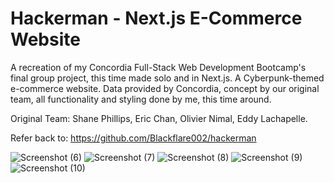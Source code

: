 # Hackerman - Next.js E-Commerce Website

A recreation of my Concordia Full-Stack Web Development Bootcamp's final group project, this time made solo and in Next.js. A Cyberpunk-themed e-commerce website. Data provided by Concordia, concept by our original team, all functionality and styling done by me, this time around.

Original Team: Shane Phillips, Eric Chan, Olivier Nimal, Eddy Lachapelle.

Refer back to: https://github.com/Blackflare002/hackerman

![Screenshot (6)](https://github.com/Blackflare002/nextJS-cyberpunk/assets/60205439/b33fac84-8405-42bd-8404-0ed9e70c61ab)
![Screenshot (7)](https://user-images.githubusercontent.com/60205439/165153838-0a567f13-be20-4e86-a3cf-03fc63249807.png)
![Screenshot (8)](https://user-images.githubusercontent.com/60205439/165153851-77775593-de68-4d9e-a752-bad35d372d5d.png)
![Screenshot (9)](https://user-images.githubusercontent.com/60205439/165153853-85d43336-79f3-49cd-8990-a078276a051e.png)
![Screenshot (10)](https://user-images.githubusercontent.com/60205439/165153857-74f0c731-f7e5-4698-8073-18253c56c962.png)
